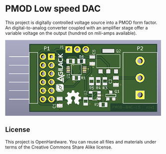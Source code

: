 PMOD Low speed DAC
==================

This project is digitally controlled voltage source into a PMOD form factor.
An digital-to-analog converter coupled with an amplifier stage offer a
variable voltage on the output (hundred on mili-amps available).

![PCB 3D preview](preview-3d.png)

License
-------

This project is OpenHardware. You can reuse all files and materials under terms
of the Creative Commons Share Alike license.
